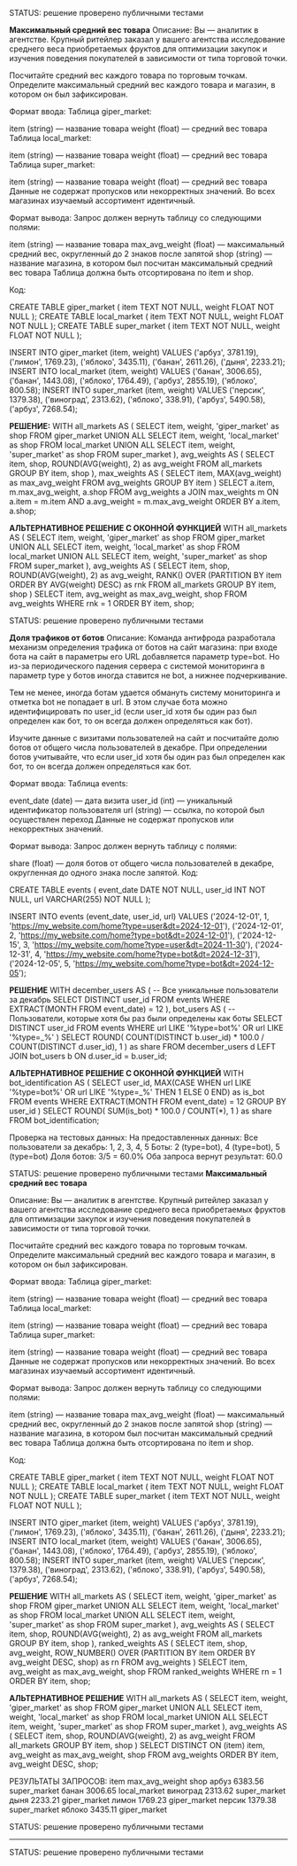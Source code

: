 STATUS: решение проверено публичными тестами

**Максимальный средний вес товара**
Описание:
Вы — аналитик в агентстве. Крупный ритейлер заказал у вашего агентства исследование среднего веса приобретаемых фруктов для оптимизации закупок и изучения поведения покупателей в зависимости от типа торговой точки.

Посчитайте средний вес каждого товара по торговым точкам. Определите максимальный средний вес каждого товара и магазин, в котором он был зафиксирован.

Формат ввода:
Таблица giper_market:

item (string) — название товара
weight (float) — средний вес товара
Таблица local_market:

item (string) — название товара
weight (float) — средний вес товара
Таблица super_market:

item (string) — название товара
weight (float) — средний вес товара
Данные не содержат пропусков или некорректных значений. Во всех магазинах изучаемый ассортимент идентичный.

Формат вывода:
Запрос должен вернуть таблицу со следующими полями:

item (string) — название товара
max_avg_weight (float) — максимальный средний вес, округленный до 2 знаков после запятой
shop (string) — название магазина, в котором был посчитан максимальный средний вес товара
Таблица должна быть отсортирована по item и shop.

Код:

CREATE TABLE giper_market (
item  TEXT NOT NULL,
weight  FLOAT NOT NULL
);
CREATE TABLE local_market (
item  TEXT NOT NULL,
weight  FLOAT NOT NULL
);
CREATE TABLE super_market (
item  TEXT NOT NULL,
weight  FLOAT NOT NULL
);

INSERT INTO giper_market (item, weight) VALUES 
('арбуз', 3781.19),
('лимон', 1769.23),
('яблоко', 3435.11),
('банан', 2611.26),
('дыня', 2233.21);
INSERT INTO local_market (item, weight) VALUES 
('банан', 3006.65),
('банан', 1443.08),
('яблоко', 1764.49),
('арбуз', 2855.19),
('яблоко', 800.58);
INSERT INTO super_market (item, weight) VALUES 
('персик', 1379.38),
('виноград', 2313.62),
('яблоко', 338.91),
('арбуз', 5490.58),
('арбуз', 7268.54);

**РЕШЕНИЕ:**
WITH all_markets AS (
    SELECT item, weight, 'giper_market' as shop FROM giper_market
    UNION ALL
    SELECT item, weight, 'local_market' as shop FROM local_market
    UNION ALL
    SELECT item, weight, 'super_market' as shop FROM super_market
),
avg_weights AS (
    SELECT 
        item,
        shop,
        ROUND(AVG(weight), 2) as avg_weight
    FROM all_markets
    GROUP BY item, shop
),
max_weights AS (
    SELECT 
        item,
        MAX(avg_weight) as max_avg_weight
    FROM avg_weights
    GROUP BY item
)
SELECT 
    a.item,
    m.max_avg_weight,
    a.shop
FROM avg_weights a
JOIN max_weights m ON a.item = m.item AND a.avg_weight = m.max_avg_weight
ORDER BY a.item, a.shop;

**AЛЬТЕРНАТИВНОЕ РЕШЕНИЕ С ОКОННОЙ ФУНКЦИЕЙ**
WITH all_markets AS (
    SELECT item, weight, 'giper_market' as shop FROM giper_market
    UNION ALL
    SELECT item, weight, 'local_market' as shop FROM local_market
    UNION ALL
    SELECT item, weight, 'super_market' as shop FROM super_market
),
avg_weights AS (
    SELECT 
        item,
        shop,
        ROUND(AVG(weight), 2) as avg_weight,
        RANK() OVER (PARTITION BY item ORDER BY AVG(weight) DESC) as rnk
    FROM all_markets
    GROUP BY item, shop
)
SELECT 
    item,
    avg_weight as max_avg_weight,
    shop
FROM avg_weights
WHERE rnk = 1
ORDER BY item, shop;



STATUS: решение проверено публичными тестами

**Доля трафиков от ботов**
Описание:
Команда антифрода разработала механизм определения трафика от ботов на сайт магазина: при входе бота на сайт в параметры его URL добавляется параметр type=bot. Но из-за периодического падения сервера с системой мониторинга в параметр type у ботов иногда ставится не bot, а нижнее подчеркивание.

Тем не менее, иногда ботам удается обмануть систему мониторинга и отметка bot не попадает в url. В этом случае бота можно идентифицировать по user_id (если user_id хотя бы один раз был определен как бот, то он всегда должен определяться как бот).

Изучите данные с визитами пользователей на сайт и посчитайте долю ботов от общего числа пользователей в декабре. При определении ботов учитывайте, что если user_id хотя бы один раз был определен как бот, то он всегда должен определяться как бот.

Формат ввода:
Таблица events:

event_date (date) — дата визита
user_id (int) — уникальный идентификатор пользователя
url (string) — ссылка, по которой был осуществлен переход
Данные не содержат пропусков или некорректных значений.

Формат вывода:
Запрос должен вернуть таблицу с полями:

share (float) — доля ботов от общего числа пользователей в декабре, округленная до одного знака после запятой.
Код:

CREATE TABLE events (
    event_date DATE NOT NULL,
    user_id INT NOT NULL,
    url VARCHAR(255) NOT NULL
);

INSERT INTO events (event_date, user_id, url) VALUES
('2024-12-01', 1, 'https://my_website.com/home?type=user&dt=2024-12-01'),
('2024-12-01', 2, 'https://my_website.com/home?type=bot&dt=2024-12-01'),
('2024-12-15', 3, 'https://my_website.com/home?type=user&dt=2024-11-30'),
('2024-12-31', 4, 'https://my_website.com/home?type=bot&dt=2024-12-31'),
('2024-12-05', 5, 'https://my_website.com/home?type=bot&dt=2024-12-05');

**РЕШЕНИЕ**
WITH december_users AS (
    -- Все уникальные пользователи за декабрь
    SELECT DISTINCT user_id
    FROM events
    WHERE EXTRACT(MONTH FROM event_date) = 12
),
bot_users AS (
    -- Пользователи, которые хотя бы раз были определены как боты
    SELECT DISTINCT user_id
    FROM events
    WHERE url LIKE '%type=bot%' OR url LIKE '%type=_%'
)
SELECT 
    ROUND(
        COUNT(DISTINCT b.user_id) * 100.0 / COUNT(DISTINCT d.user_id),
        1
    ) as share
FROM december_users d
LEFT JOIN bot_users b ON d.user_id = b.user_id;

**AЛЬТЕРНАТИВНОЕ РЕШЕНИЕ С ОКОННОЙ ФУНКЦИЕЙ**
WITH bot_identification AS (
    SELECT 
        user_id,
        MAX(CASE WHEN url LIKE '%type=bot%' OR url LIKE '%type=_%' THEN 1 ELSE 0 END) as is_bot
    FROM events
    WHERE EXTRACT(MONTH FROM event_date) = 12
    GROUP BY user_id
)
SELECT 
    ROUND(
        SUM(is_bot) * 100.0 / COUNT(*),
        1
    ) as share
FROM bot_identification;

Проверка на тестовых данных:
На предоставленных данных:
Все пользователи за декабрь: 1, 2, 3, 4, 5
Боты: 2 (type=bot), 4 (type=bot), 5 (type=bot)
Доля ботов: 3/5 = 60.0%
Оба запроса вернут результат: 60.0


STATUS: решение проверено публичными тестами
**Максимальный средний вес товара**

Описание:
Вы — аналитик в агентстве. Крупный ритейлер заказал у вашего агентства исследование среднего веса приобретаемых фруктов для оптимизации закупок и изучения поведения покупателей в зависимости от типа торговой точки.

Посчитайте средний вес каждого товара по торговым точкам. Определите максимальный средний вес каждого товара и магазин, в котором он был зафиксирован.

Формат ввода:
Таблица giper_market:

item (string) — название товара
weight (float) — средний вес товара
Таблица local_market:

item (string) — название товара
weight (float) — средний вес товара
Таблица super_market:

item (string) — название товара
weight (float) — средний вес товара
Данные не содержат пропусков или некорректных значений. Во всех магазинах изучаемый ассортимент идентичный.

Формат вывода:
Запрос должен вернуть таблицу со следующими полями:

item (string) — название товара
max_avg_weight (float) — максимальный средний вес, округленный до 2 знаков после запятой
shop (string) — название магазина, в котором был посчитан максимальный средний вес товара
Таблица должна быть отсортирована по item и shop.

Код:

CREATE TABLE giper_market (
item  TEXT NOT NULL,
weight  FLOAT NOT NULL
);
CREATE TABLE local_market (
item  TEXT NOT NULL,
weight  FLOAT NOT NULL
);
CREATE TABLE super_market (
item  TEXT NOT NULL,
weight  FLOAT NOT NULL
);

INSERT INTO giper_market (item, weight) VALUES 
('арбуз', 3781.19),
('лимон', 1769.23),
('яблоко', 3435.11),
('банан', 2611.26),
('дыня', 2233.21);
INSERT INTO local_market (item, weight) VALUES 
('банан', 3006.65),
('банан', 1443.08),
('яблоко', 1764.49),
('арбуз', 2855.19),
('яблоко', 800.58);
INSERT INTO super_market (item, weight) VALUES 
('персик', 1379.38),
('виноград', 2313.62),
('яблоко', 338.91),
('арбуз', 5490.58),
('арбуз', 7268.54);

**РЕШЕНИЕ**
WITH all_markets AS (
    SELECT item, weight, 'giper_market' as shop FROM giper_market
    UNION ALL
    SELECT item, weight, 'local_market' as shop FROM local_market
    UNION ALL
    SELECT item, weight, 'super_market' as shop FROM super_market
),
avg_weights AS (
    SELECT 
        item,
        shop,
        ROUND(AVG(weight), 2) as avg_weight
    FROM all_markets
    GROUP BY item, shop
),
ranked_weights AS (
    SELECT 
        item,
        shop,
        avg_weight,
        ROW_NUMBER() OVER (PARTITION BY item ORDER BY avg_weight DESC, shop) as rn
    FROM avg_weights
)
SELECT 
    item,
    avg_weight as max_avg_weight,
    shop
FROM ranked_weights
WHERE rn = 1
ORDER BY item, shop;

**АЛЬТЕРНАТИВНОЕ РЕШЕНИЕ**
WITH all_markets AS (
    SELECT item, weight, 'giper_market' as shop FROM giper_market
    UNION ALL
    SELECT item, weight, 'local_market' as shop FROM local_market
    UNION ALL
    SELECT item, weight, 'super_market' as shop FROM super_market
),
avg_weights AS (
    SELECT 
        item,
        shop,
        ROUND(AVG(weight), 2) as avg_weight
    FROM all_markets
    GROUP BY item, shop
)
SELECT DISTINCT ON (item)
    item,
    avg_weight as max_avg_weight,
    shop
FROM avg_weights
ORDER BY item, avg_weight DESC, shop;

РЕЗУЛЬТАТЫ ЗАПРОСОВ:
item	max_avg_weight	shop
арбуз	6383.56	super_market
банан	3006.65	local_market
виноград	2313.62	super_market
дыня	2233.21	giper_market
лимон	1769.23	giper_market
персик	1379.38	super_market
яблоко	3435.11	giper_market


STATUS: решение проверено публичными тестами
****




STATUS: решение проверено публичными тестами